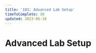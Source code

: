 ```yaml
---
title: '103: Advanced Lab Setup'
timeToComplete: 30
updated: 2023-06-10
---
```


# Advanced Lab Setup
